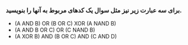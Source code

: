### برای سه عبارت زیر نیز مثل سوال یک کدهای مربوط به آنها را بنویسید.

- (A AND B) OR (B OR C) XOR (A NAND B)
- (A AND B OR C) OR (C NAND B)
- (A XOR B) AND (B OR C) AND (C AND D)
